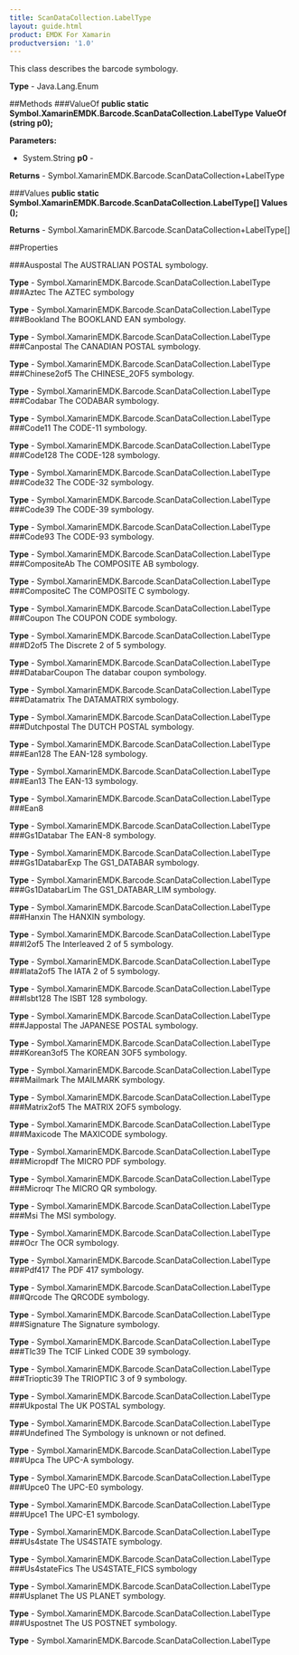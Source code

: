 ```yaml
---
title: ScanDataCollection.LabelType
layout: guide.html
product: EMDK For Xamarin
productversion: '1.0'
---
```

This class describes the barcode symbology.

**Type** - Java.Lang.Enum

##Methods
###ValueOf
**public static Symbol.XamarinEMDK.Barcode.ScanDataCollection.LabelType ValueOf (string p0);**


        

**Parameters:** 

* System.String **p0** - 
        

**Returns** - Symbol.XamarinEMDK.Barcode.ScanDataCollection+LabelType

###Values
**public static Symbol.XamarinEMDK.Barcode.ScanDataCollection.LabelType[] Values ();**


        


**Returns** - Symbol.XamarinEMDK.Barcode.ScanDataCollection+LabelType[]

##Properties

###Auspostal
The AUSTRALIAN POSTAL symbology.

**Type** - Symbol.XamarinEMDK.Barcode.ScanDataCollection.LabelType
###Aztec
The AZTEC symbology

**Type** - Symbol.XamarinEMDK.Barcode.ScanDataCollection.LabelType
###Bookland
The BOOKLAND EAN symbology.

**Type** - Symbol.XamarinEMDK.Barcode.ScanDataCollection.LabelType
###Canpostal
The CANADIAN POSTAL symbology.

**Type** - Symbol.XamarinEMDK.Barcode.ScanDataCollection.LabelType
###Chinese2of5
The CHINESE_2OF5 symbology.

**Type** - Symbol.XamarinEMDK.Barcode.ScanDataCollection.LabelType
###Codabar
The CODABAR symbology.

**Type** - Symbol.XamarinEMDK.Barcode.ScanDataCollection.LabelType
###Code11
The CODE-11 symbology.

**Type** - Symbol.XamarinEMDK.Barcode.ScanDataCollection.LabelType
###Code128
The CODE-128 symbology.

**Type** - Symbol.XamarinEMDK.Barcode.ScanDataCollection.LabelType
###Code32
The CODE-32 symbology.

**Type** - Symbol.XamarinEMDK.Barcode.ScanDataCollection.LabelType
###Code39
The CODE-39 symbology.

**Type** - Symbol.XamarinEMDK.Barcode.ScanDataCollection.LabelType
###Code93
The CODE-93 symbology.

**Type** - Symbol.XamarinEMDK.Barcode.ScanDataCollection.LabelType
###CompositeAb
The COMPOSITE AB symbology.

**Type** - Symbol.XamarinEMDK.Barcode.ScanDataCollection.LabelType
###CompositeC
The COMPOSITE C symbology.

**Type** - Symbol.XamarinEMDK.Barcode.ScanDataCollection.LabelType
###Coupon
The COUPON CODE symbology.

**Type** - Symbol.XamarinEMDK.Barcode.ScanDataCollection.LabelType
###D2of5
The Discrete 2 of 5 symbology.

**Type** - Symbol.XamarinEMDK.Barcode.ScanDataCollection.LabelType
###DatabarCoupon
The databar coupon symbology.

**Type** - Symbol.XamarinEMDK.Barcode.ScanDataCollection.LabelType
###Datamatrix
The DATAMATRIX symbology.

**Type** - Symbol.XamarinEMDK.Barcode.ScanDataCollection.LabelType
###Dutchpostal
The DUTCH POSTAL symbology.

**Type** - Symbol.XamarinEMDK.Barcode.ScanDataCollection.LabelType
###Ean128
The EAN-128 symbology.

**Type** - Symbol.XamarinEMDK.Barcode.ScanDataCollection.LabelType
###Ean13
The EAN-13 symbology.

**Type** - Symbol.XamarinEMDK.Barcode.ScanDataCollection.LabelType
###Ean8

        

**Type** - Symbol.XamarinEMDK.Barcode.ScanDataCollection.LabelType
###Gs1Databar
The EAN-8 symbology.

**Type** - Symbol.XamarinEMDK.Barcode.ScanDataCollection.LabelType
###Gs1DatabarExp
The GS1_DATABAR symbology.

**Type** - Symbol.XamarinEMDK.Barcode.ScanDataCollection.LabelType
###Gs1DatabarLim
The GS1_DATABAR_LIM symbology.

**Type** - Symbol.XamarinEMDK.Barcode.ScanDataCollection.LabelType
###Hanxin
The HANXIN symbology.

**Type** - Symbol.XamarinEMDK.Barcode.ScanDataCollection.LabelType
###I2of5
The Interleaved 2 of 5 symbology.

**Type** - Symbol.XamarinEMDK.Barcode.ScanDataCollection.LabelType
###Iata2of5
The IATA 2 of 5 symbology.

**Type** - Symbol.XamarinEMDK.Barcode.ScanDataCollection.LabelType
###Isbt128
The ISBT 128 symbology.

**Type** - Symbol.XamarinEMDK.Barcode.ScanDataCollection.LabelType
###Jappostal
The JAPANESE POSTAL symbology.

**Type** - Symbol.XamarinEMDK.Barcode.ScanDataCollection.LabelType
###Korean3of5
The KOREAN 3OF5 symbology.

**Type** - Symbol.XamarinEMDK.Barcode.ScanDataCollection.LabelType
###Mailmark
The MAILMARK symbology.

**Type** - Symbol.XamarinEMDK.Barcode.ScanDataCollection.LabelType
###Matrix2of5
The MATRIX 2OF5 symbology.

**Type** - Symbol.XamarinEMDK.Barcode.ScanDataCollection.LabelType
###Maxicode
The MAXICODE symbology.

**Type** - Symbol.XamarinEMDK.Barcode.ScanDataCollection.LabelType
###Micropdf
The MICRO PDF symbology.

**Type** - Symbol.XamarinEMDK.Barcode.ScanDataCollection.LabelType
###Microqr
The MICRO QR symbology.

**Type** - Symbol.XamarinEMDK.Barcode.ScanDataCollection.LabelType
###Msi
The MSI symbology.

**Type** - Symbol.XamarinEMDK.Barcode.ScanDataCollection.LabelType
###Ocr
The OCR symbology.

**Type** - Symbol.XamarinEMDK.Barcode.ScanDataCollection.LabelType
###Pdf417
The PDF 417 symbology.

**Type** - Symbol.XamarinEMDK.Barcode.ScanDataCollection.LabelType
###Qrcode
The QRCODE symbology.

**Type** - Symbol.XamarinEMDK.Barcode.ScanDataCollection.LabelType
###Signature
The Signature symbology.

**Type** - Symbol.XamarinEMDK.Barcode.ScanDataCollection.LabelType
###Tlc39
The TCIF Linked CODE 39 symbology.

**Type** - Symbol.XamarinEMDK.Barcode.ScanDataCollection.LabelType
###Trioptic39
The TRIOPTIC 3 of 9 symbology.

**Type** - Symbol.XamarinEMDK.Barcode.ScanDataCollection.LabelType
###Ukpostal
The UK POSTAL symbology.

**Type** - Symbol.XamarinEMDK.Barcode.ScanDataCollection.LabelType
###Undefined
The Symbology is unknown or not defined.

**Type** - Symbol.XamarinEMDK.Barcode.ScanDataCollection.LabelType
###Upca
The UPC-A symbology.

**Type** - Symbol.XamarinEMDK.Barcode.ScanDataCollection.LabelType
###Upce0
The UPC-E0 symbology.

**Type** - Symbol.XamarinEMDK.Barcode.ScanDataCollection.LabelType
###Upce1
The UPC-E1 symbology.

**Type** - Symbol.XamarinEMDK.Barcode.ScanDataCollection.LabelType
###Us4state
The US4STATE symbology.

**Type** - Symbol.XamarinEMDK.Barcode.ScanDataCollection.LabelType
###Us4stateFics
The US4STATE_FICS symbology

**Type** - Symbol.XamarinEMDK.Barcode.ScanDataCollection.LabelType
###Usplanet
The US PLANET symbology.

**Type** - Symbol.XamarinEMDK.Barcode.ScanDataCollection.LabelType
###Uspostnet
The US POSTNET symbology.

**Type** - Symbol.XamarinEMDK.Barcode.ScanDataCollection.LabelType












